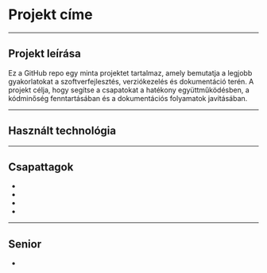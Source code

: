 # Projekt címe

---

## Projekt leírása

Ez a GitHub repo egy minta projektet tartalmaz, amely bemutatja a legjobb gyakorlatokat a szoftverfejlesztés, verziókezelés és dokumentáció terén. A projekt célja, hogy segítse a csapatokat a hatékony együttműködésben, a kódminőség fenntartásában és a dokumentációs folyamatok javításában.

---

## Használt technológia

---

## Csapattagok

+
+
+
+

---

## Senior

+ 
